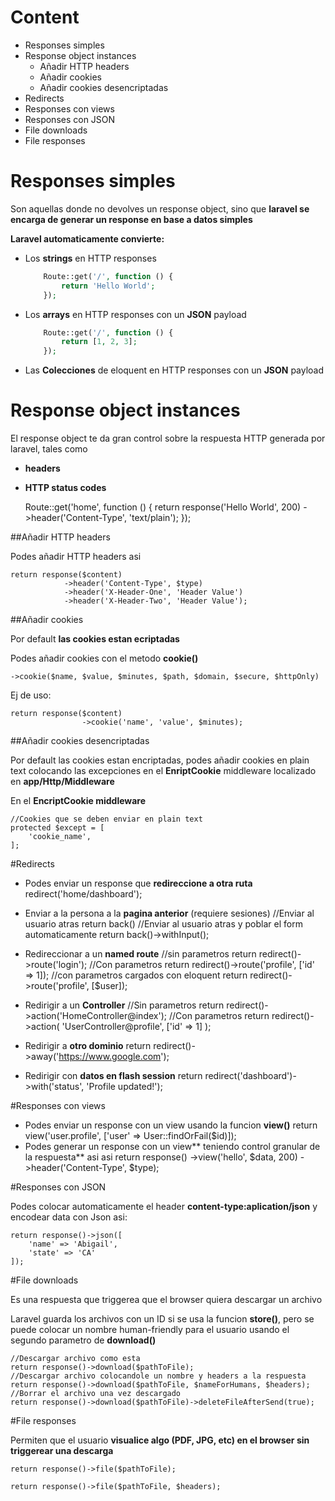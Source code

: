 


# Content

* Responses simples
* Response object instances
	* Añadir HTTP headers
	* Añadir cookies
	* Añadir cookies desencriptadas
* Redirects
* Responses con views
* Responses con JSON
* File downloads
* File responses





# Responses simples

Son aquellas donde no devolves un response object, sino que **laravel se encarga de generar un response en base a datos simples**

**Laravel automaticamente convierte:**
* Los **strings** en HTTP responses 
	```php
		Route::get('/', function () {
		    return 'Hello World';
		});
	```
* Los **arrays** en HTTP responses con un **JSON** payload
	```php
		Route::get('/', function () {
		    return [1, 2, 3];
		});
	```
* Las **Colecciones** de eloquent en HTTP responses con un **JSON** payload

# Response object instances



El response object te da gran control sobre la respuesta HTTP generada por laravel, tales como

* **headers**
* **HTTP status codes**


	Route::get('home', function () {
	    return response('Hello World', 200)
	                  ->header('Content-Type', 'text/plain');
	});
	
##Añadir HTTP headers

Podes añadir HTTP headers asi

	return response($content)
	            ->header('Content-Type', $type)
	            ->header('X-Header-One', 'Header Value')
	            ->header('X-Header-Two', 'Header Value');
				
##Añadir cookies 

Por default **las cookies estan ecriptadas**

Podes añadir cookies con el metodo **cookie()**

	->cookie($name, $value, $minutes, $path, $domain, $secure, $httpOnly)

Ej de uso:

	return response($content)
	                ->cookie('name', 'value', $minutes);

##Añadir cookies desencriptadas

Por default las cookies estan encriptadas, podes añadir cookies en plain text colocando las excepciones en el **EnriptCookie** middleware localizado en **app/Http/Middleware**


En el **EncriptCookie middleware**

	//Cookies que se deben enviar en plain text
	protected $except = [
	    'cookie_name',
	]; 


#Redirects

* Podes enviar un response que **redireccione a otra ruta**
		redirect('home/dashboard');

* Enviar a la persona a la **pagina anterior** (requiere sesiones)
		//Enviar al usuario atras
		 return back()
		 //Enviar al usuario atras y poblar el form automaticamente
		 return back()->withInput();
		 
* Redireccionar a un **named route**
		//sin parametros
		return redirect()->route('login');
		//Con parametros
		return redirect()->route('profile', ['id' => 1]);
		//con parametros cargados con eloquent
		return redirect()->route('profile', [$user]);
* Redirigir a un **Controller**
		//Sin parametros
		return redirect()->action('HomeController@index');
		//Con parametros
		return redirect()->action(
		    'UserController@profile', ['id' => 1]
		);	
* Redirigir a **otro dominio**
		return redirect()->away('https://www.google.com');
* Redirigir con **datos en flash session**
	    return redirect('dashboard')->with('status', 'Profile updated!');

#Responses con views

* Podes enviar un response con un view usando la funcion **view()**
		  return view('user.profile', ['user' => User::findOrFail($id)]);
* Podes generar un response con un view** teniendo control granular de la respuesta** asi asi
		return response()
		            ->view('hello', $data, 200)
		            ->header('Content-Type', $type);

#Responses con JSON

Podes colocar automaticamente el header **content-type:aplication/json** y encodear data con Json asi:

	return response()->json([
	    'name' => 'Abigail',
	    'state' => 'CA'
	]);

#File downloads

Es una respuesta que triggerea que el browser quiera descargar un archivo

Laravel guarda los archivos con un ID si se usa la funcion **store()**, pero se puede colocar un nombre human-friendly para el usuario usando el segundo parametro de **download()**

	//Descargar archivo como esta
	return response()->download($pathToFile);
	//Descargar archivo colocandole un nombre y headers a la respuesta
	return response()->download($pathToFile, $nameForHumans, $headers);
	//Borrar el archivo una vez descargado
	return response()->download($pathToFile)->deleteFileAfterSend(true);

#File responses

Permiten que el usuario **visualice algo (PDF, JPG, etc) en el browser sin triggerear una descarga**

	return response()->file($pathToFile);
	
	return response()->file($pathToFile, $headers);
<!--stackedit_data:
eyJoaXN0b3J5IjpbLTE2MjI5OTQ4MDBdfQ==
-->